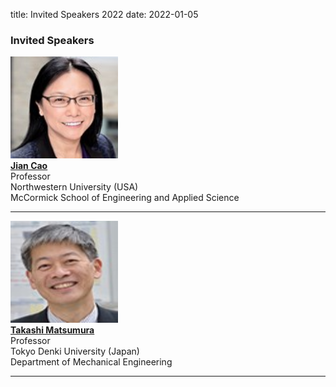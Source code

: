 title: Invited Speakers 2022
date: 2022-01-05

### Invited Speakers

<img src="/images/Jian Cao.jpg" width="172" height="163">
<div>
<a href="/files/CV- Jian Cao.pdf"><strong>Jian Cao</strong></a>
<div>
  <div>Professor</div>
  <div>Northwestern University (USA)</div>
<div>McCormick School of Engineering and Applied Science</div>

  <hr />

<img src="/images/Takashi Matsumura.jpg" width="172" height="163">
<div>
<a href="/files/CV-Takashi Matsumura.pdf"><strong>Takashi Matsumura</strong></a>
 <div>
    <div>Professor</div>
    <div>Tokyo Denki University (Japan)</div>
    <div>Department of Mechanical Engineering</div>
    
  <hr />

   
